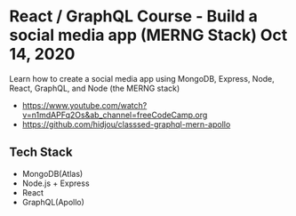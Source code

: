 
# React / GraphQL Course - Build a social media app (MERNG Stack) Oct 14, 2020
Learn how to create a social media app using MongoDB, Express, Node, React, GraphQL, and Node (the MERNG stack)

- https://www.youtube.com/watch?v=n1mdAPFq2Os&ab_channel=freeCodeCamp.org
- https://github.com/hidjou/classsed-graphql-mern-apollo

## Tech Stack
- MongoDB(Atlas)
- Node.js + Express
- React
- GraphQL(Apollo)

